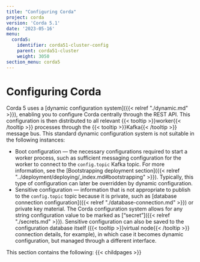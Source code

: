 ```yaml
---
title: "Configuring Corda"
project: corda
version: 'Corda 5.1'
date: '2023-05-16'
menu:
  corda5:
    identifier: corda51-cluster-config
    parent: corda51-cluster
    weight: 3050
section_menu: corda5
---
```


# Configuring Corda

Corda 5 uses a [dynamic configuration system]({{< relref "./dynamic.md" >}}), enabling you to configure Corda centrally through the REST API. This configuration is then distributed to all relevant {{< tooltip >}}worker{{< /tooltip >}} processes through the {{< tooltip >}}Kafka{{< /tooltip >}} message bus.
This standard dynamic configuration system is not suitable in the following instances:
* Boot configuration — the necessary configurations required to start a worker process, such as sufficient messaging configuration for the worker to connect to the `config.topic` Kafka topic. For more information, see the [Bootstrapping deployment section]({{< relref "../deployment/deploying/_index.md#bootstrapping" >}}). Typically, this type of configuration can later be overridden by dynamic configuration.
* Sensitive configuration — information that is not appropriate to publish to the `config.topic` topic because it is private, such as [database connection configuration]({{< relref "./database-connection.md" >}}) or private key material. The Corda configuration system allows for any string configuration value to be marked as [“secret”]({{< relref "./secrets.md" >}}). Sensitive configuration can also be saved to the configuration database itself ({{< tooltip >}}virtual node{{< /tooltip >}} connection details, for example), in which case it becomes dynamic configuration, but managed through a different interface.

This section contains the following:
{{< childpages >}}

